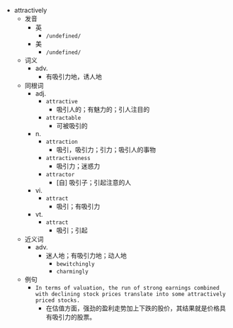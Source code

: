 - attractively
  - 发音
    - 英
      - `/undefined/`
    - 美
      - `/undefined/`
  - 词义
    - adv.
      - 有吸引力地，诱人地
  - 同根词
    - adj.
      - `attractive`
        - 吸引人的；有魅力的；引人注目的
      - `attractable`
        - 可被吸引的
    - n.
      - `attraction`
        - 吸引，吸引力；引力；吸引人的事物
      - `attractiveness`
        - 吸引力；迷惑力
      - `attractor`
        - [自] 吸引子；引起注意的人
    - vi.
      - `attract`
        - 吸引；有吸引力
    - vt.
      - `attract`
        - 吸引；引起
  - 近义词
    - adv.
      - 迷人地；有吸引力地；动人地
        - `bewitchingly`
        - `charmingly`
  - 例句
    - `In terms of valuation, the run of strong earnings combined with declining stock prices translate into some attractively priced stocks.`
      - 在估值方面，强劲的盈利走势加上下跌的股价，其结果就是价格具有吸引力的股票。


